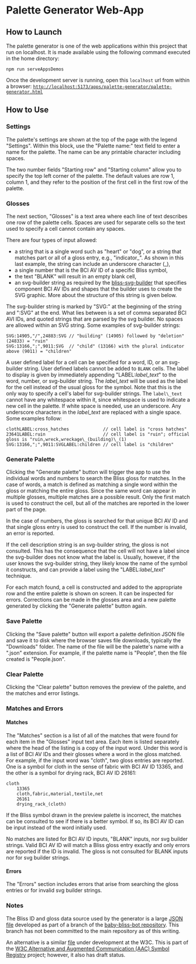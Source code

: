 # Palette Generator Web-App

## How to Launch

The palette generator is one of the web applications within this
project that run on localhost.  It
is made available using the following command executed in the home directory:

```text
npm run serveAppsDemos
```

Once the development server is running, open this `localhost` url from within a
browser:
[`http://localhost:5173/apps/palette-generator/palette-generator.html`](http://localhost:5173/apps/palette-generator/palette-generator.html)

## How to Use

### Settings

The palette's settings are shown at the top of the page with the legend
"Settings".  Within this block, use the "Palette name:" text field to enter a
name for the palette.  The name can be any printable character including spaces.

The two number fields "Starting row" and "Starting column" allow you to specify
the top left corner of the palette.  The default values are row 1, column 1, and
they refer to the position of the first cell in the first row of the palette.

### Glosses

The next section, "Glosses" is a text area where each line of text describes one
row of the palette cells.  Spaces are used for separate cells so the text used
to specify a cell cannot contain any spaces.

There are four types of input allowed:

- a string that is a single word such as "heart" or "dog", or a string that
  matches part or all of a gloss entry, e.g., "indicator_".  As shown in this
  last example, the string can include an underscore character (\_),
- a single number that is the BCI AV ID of a specific Bliss symbol,
- the text "BLANK" will result in an empty blank cell,
- an svg-builder string as required by the [bliss-svg-builder](https://github.com/hlridge/bliss-svg-builder)
  that specifies component BCI AV IDs and shapes that the builder uses to create
  the SVG graphic.  More about the structure of this string is given below.

The svg-builder string is marked by "SVG:" at the beginning of the string and
":SVG" at the end. What lies between is a set of comma separated BCI AVI IDs,
and quoted strings that are parsed by the svg builder.  No spaces are allowed
within an SVG string.  Some examples of svg-builder strings:

```text
SVG:14905,"/",24883:SVG // "building" (14905) followed by "deletion" (24833) = "ruin"
SVG:13166,";",9011:SVG  // "child" (13166) with the plural indicator above (9011) = "children"
```

A user defined label for a cell can be specified for a word, ID, or an
svg-builder string. User defined labels cannot be added to `BLANK` cells. The
label to display is given by immediately appending "LABEL:*label\_text*" to the
word, number, or svg-builder string. The *label\_text* will be used as the label
for the cell instead of the usual gloss for the symbol. Note that this is the
only way to specify a cell's label for svg-builder strings.  The `label\_text`
cannot have any whitespace within it, since whitespace is used to indicate a new
cell in the palette.  If white space is needed, use an underscore.  Any
underscore characters in the *label\_text* are replaced with a single space.
Some examples follow:

```text
clothLABEL:cross_hatches             // cell label is "cross hatches"
23641LABEL:ruin                      // cell label is "ruin"; official gloss is "ruin,wreck,wreckage\_(building)\_(1)
SVG:13166,";",9011:SVGLABEL:children // cell label is "children"
```

### Generate Palette

Clicking the "Generate palette" button will trigger the app to use the
individual words and numbers to search the Bliss gloss for matches.  In the case
of words, a match is defined as matching a single word within the gloss or
matching the entire gloss.  Since the same word can appear in multiple glosses,
multiple matches are a possible result.  Only the first match is used to
construct the cell, but all of the matches are reported in the lower part of the
page.

In the case of numbers, the gloss is searched for that unique BCI AV ID and that
single gloss entry is used to construct the cell.  If the number is invalid, an
error is reported.

If the cell description string is an svg-builder string, the gloss is not
consulted. This has the consequence that the cell will not have a label since
the svg-builder does not know what the label is.  Usually, however, if the user
knows the svg-builder string, they likely know the name of the symbol it
constructs, and can provide a label using the "LABEL:*label\_text*" technique.

For each match found, a cell is constructed and added to the appropriate row and
the entire palette is shown on screen.  It can be inspected for errors.
Corrections can be made in the glosses area and a new palette generated by
clicking the "Generate palette" button again.

### Save Palette

Clicking the "Save palette" button will export a palette definition JSON file
and save it to disk where the browser saves file downloads, typically the
"Downloads" folder.  The name of the file will be the palette's name with a
".json" extension.  For example, if the palette name is "People", then the file
created is "People.json".

### Clear Palette

Clicking the "Clear palette" button removes the preview of the palette, and the
matches and error listings.

### Matches and Errors

#### Matches

The "Matches" section is a list of all of the matches that were found for each
item in the "Glosses" input text area.  Each item is listed separately where the
head of the listing is a copy of the input word.  Under this word is a list of
BCI AV IDs and their glosses where a word in the gloss matched.  For example, if
the input word was "cloth", two gloss entries are reported.  One is a symbol for
cloth in the sense of fabric with BCI AV ID 13365, and the other is a symbol for
drying rack, BCI AV ID 26161:

```text
cloth
    13365
    cloth,fabric,material,textile,net
    26161
    drying_rack_(cloth)
```

If the Bliss symbol drawn in the preview palette is incorrect, the matches can
be consulted to see if there is a better symbol.  If so, its BCI AV ID can be
input instead of the word initially used.

No matches are listed for BCI AV ID inputs, "BLANK" inputs, nor svg builder
strings.  Valid BCI AV ID will match a Bliss gloss entry exactly and only errors
are reported if the ID is invalid.  The gloss is not consulted for BLANK inputs
nor for svg builder strings.

#### Errors

The "Errors" section includes errors that arise from searching the gloss entries
or for invalid svg builder strings.

### Notes

The Bliss ID and gloss data source used by the generator is a large [JSON
file](https://raw.githubusercontent.com/cindyli/baby-bliss-bot/refs/heads/feat/bmw/data/bliss_symbol_explanations.json)
developed as part of a branch of the [baby-bliss-bot repository](https://github.com/inclusive-design/baby-bliss-bot/).
This branch has not been committed to the main repository as of this writing.

An alternative is a similar
[file](https://w3c.github.io/aac-registry/data/blissymbolics.json) under
development at the W3C.  This is part of the [W3C Alternative and Augmented Communication (AAC) Symbol Registry](https://www.w3.org/TR/aac-registry/)
project; however, it also has draft status.
